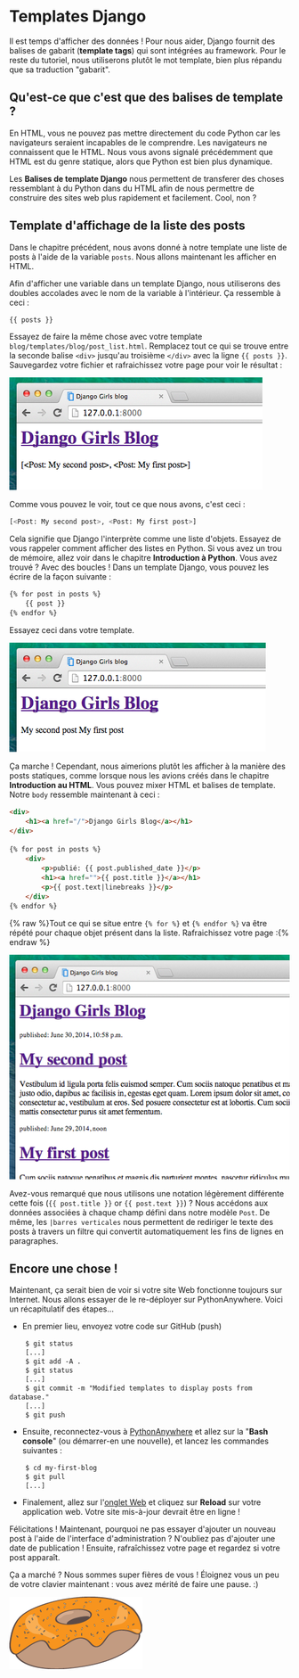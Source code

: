 # Templates Django

Il est temps d'afficher des données ! Pour nous aider, Django fournit des balises de gabarit (**template tags**) qui sont intégrées au framework. Pour le reste du tutoriel, nous utiliserons plutôt le mot template, bien plus répandu que sa traduction "gabarit".

## Qu'est-ce que c'est que des balises de template ?

En HTML, vous ne pouvez pas mettre directement du code Python car les navigateurs seraient incapables de le comprendre. Les navigateurs ne connaissent que le HTML. Nous vous avons signalé précédemment que HTML est du genre statique, alors que Python est bien plus dynamique.

Les **Balises de template Django** nous permettent de transferer des choses ressemblant à du Python dans du HTML afin de nous permettre de construire des sites web plus rapidement et facilement. Cool, non ?

## Template d'affichage de la liste des posts

Dans le chapitre précédent, nous avons donné à notre template une liste de posts à l'aide de la variable `posts`. Nous allons maintenant les afficher en HTML.

Afin d'afficher une variable dans un template Django, nous utiliserons des doubles accolades avec le nom de la variable à l'intérieur. Ça ressemble à ceci :

```html
{{ posts }}
```

Essayez de faire la même chose avec votre template `blog/templates/blog/post_list.html`. Remplacez tout ce qui se trouve entre la seconde balise `<div>` jusqu'au troisième `</div>` avec la ligne `{{ posts }}`. Sauvegardez votre fichier et rafraichissez votre page pour voir le résultat :

![Figure 13.1][1]

 [1]: images/step1.png

Comme vous pouvez le voir, tout ce que nous avons, c'est ceci :

```python
[<Post: My second post>, <Post: My first post>]
```

Cela signifie que Django l'interprète comme une liste d'objets. Essayez de vous rappeler comment afficher des listes en Python. Si vous avez un trou de mémoire, allez voir dans le chapitre **Introduction à Python**. Vous avez trouvé ? Avec des boucles ! Dans un template Django, vous pouvez les écrire de la façon suivante :

```html
{% for post in posts %}
    {{ post }}
{% endfor %}
```

Essayez ceci dans votre template.

![Figure 13.2][2]

 [2]: images/step2.png

Ça marche ! Cependant, nous aimerions plutôt les afficher à la manière des posts statiques, comme lorsque nous les avions créés dans le chapitre **Introduction au HTML**. Vous pouvez mixer HTML et balises de template. Notre `body` ressemble maintenant à ceci :

```html
<div>
    <h1><a href="/">Django Girls Blog</a></h1>
</div>

{% for post in posts %}
    <div>
        <p>publié: {{ post.published_date }}</p>
        <h1><a href="">{{ post.title }}</a></h1>
        <p>{{ post.text|linebreaks }}</p>
    </div>
{% endfor %}
```

{% raw %}Tout ce qui se situe entre `{% for %}` et `{% endfor %}` va être répété pour chaque objet présent dans la liste. Rafraichissez votre page :{% endraw %}

![Figure 13.3][3]

 [3]: images/step3.png

Avez-vous remarqué que nous utilisons une notation légèrement différente cette fois (`{{ post.title }}` or `{{ post.text }}`) ? Nous accédons aux données associées à chaque champ défini dans notre modèle `Post`. De même, les `|barres verticales` nous permettent de rediriger le texte des posts à travers un filtre qui convertit automatiquement les fins de lignes en paragraphes.

## Encore une chose !

Maintenant, ça serait bien de voir si votre site Web fonctionne toujours sur Internet. Nous allons essayer de le re-déployer sur PythonAnywhere. Voici un récapitulatif des étapes...

*   En premier lieu, envoyez votre code sur GitHub (push)
```
    $ git status
    [...]
    $ git add -A .
    $ git status
    [...]
    $ git commit -m "Modified templates to display posts from database."
    [...]
    $ git push
```

*   Ensuite, reconnectez-vous à [PythonAnywhere][4] et allez sur la "**Bash console**" (ou démarrer-en une nouvelle), et lancez les commandes suivantes :

 [4]: https://www.pythonanywhere.com/consoles/
```
    $ cd my-first-blog
    $ git pull
    [...]
```

*   Finalement, allez sur l'[onglet Web][5] et cliquez sur **Reload** sur votre application web. Votre site mis-à-jour devrait être en ligne !

 [5]: https://www.pythonanywhere.com/web_app_setup/

Félicitations ! Maintenant, pourquoi ne pas essayer d'ajouter un nouveau post à l'aide de l'interface d'administration ? N'oubliez pas d'ajouter une date de publication ! Ensuite, rafraîchissez votre page et regardez si votre post apparaît.

Ça a marché ? Nous sommes super fières de vous ! Éloignez vous un peu de votre clavier maintenant : vous avez mérité de faire une pause. :)

![Figure 13.4][6]

 [6]: images/donut.png
